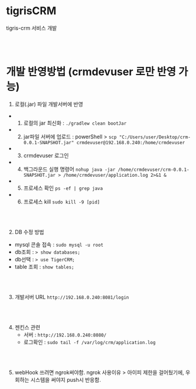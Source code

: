 # tigrisCRM
tigris-crm 서비스 개발

<br/><br/>

# 개발 반영방법 (crmdevuser 로만 반영 가능) 
1. 로컬(.jar) 파일 개발서버에 반영
- 1. 로컬의 jar 최신화 : ``` ./gradlew clean bootJar ``` 
- 2. jar파일 서버에 업로드 : 
      powerShell > ``` scp "C:/Users/user/Desktop/crm-0.0.1-SNAPSHOT.jar" crmdevuser@192.168.0.240:/home/crmdevuser ```
- 3. crmdevuser 로그인
- 4. 백그라운드 실행 명령어 
      ``` nohup java -jar /home/crmdevuser/crm-0.0.1-SNAPSHOT.jar > /home/crmdevuser/application.log 2>&1 & ```
- 5. 프로세스 확인
      ``` ps -ef | grep java ```
- 6. 프로세스 kill
      ``` sudo kill -9 [pid] ```

<br/><br/>

2. DB 수정 방법
  - mysql 콘솔 접속 : ``` sudo mysql -u root ```
  - db조회 : ``` > show databases; ```
  - db선택 : ``` > use TigerCRM; ```
  - table 조회 : ``` show tables; ```

<br/><br/>

3. 개발서버 URL
      ``` http://192.168.0.240:8081/login ```



<br/><br/>


4. 젠킨스 관련
   - 서버 : ``` http://192.168.0.240:8080/ ```
   - 로그확인 : ``` sudo tail -f /var/log/crm/application.log ```

<br/><br/>


5. webHook 쓰려면 ngrok써야함. 
ngrok 사용이유 > 아이피 제한을 걸어뒀기에,  우회하는 시스템을 써야지 push시 반응함.
